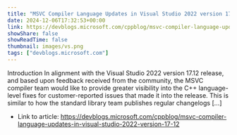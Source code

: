 ```yaml
---
title: "MSVC Compiler Language Updates in Visual Studio 2022 version 17.12"
date: 2024-12-06T17:32:53+00:00
link: https://devblogs.microsoft.com/cppblog/msvc-compiler-language-updates-in-visual-studio-2022-version-17-12
showShare: false
showReadTime: false
thumbnail: images/vs.png
tags: ["devblogs.microsoft.com"]
---
```

Introduction In alignment with the Visual Studio 2022 version 17.12 release, and based upon feedback received from the community, the MSVC compiler team would like to provide greater visibility into the C++ language-level fixes for customer-reported issues that made it into the release. This is similar to how the standard library team publishes regular changelogs […]

- Link to article: https://devblogs.microsoft.com/cppblog/msvc-compiler-language-updates-in-visual-studio-2022-version-17-12
